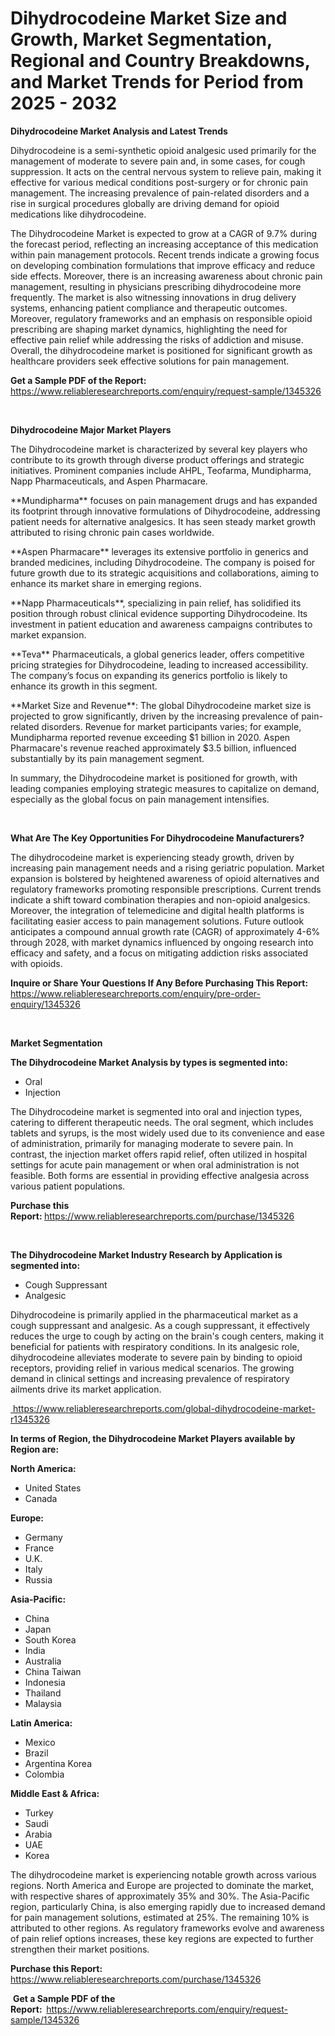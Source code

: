 <p><h1>Dihydrocodeine Market Size and Growth, Market Segmentation, Regional and Country Breakdowns, and Market Trends for Period from 2025 -  2032</h1></p><p><strong>Dihydrocodeine Market Analysis and Latest Trends</strong></p>
<p><p>Dihydrocodeine is a semi-synthetic opioid analgesic used primarily for the management of moderate to severe pain and, in some cases, for cough suppression. It acts on the central nervous system to relieve pain, making it effective for various medical conditions post-surgery or for chronic pain management. The increasing prevalence of pain-related disorders and a rise in surgical procedures globally are driving demand for opioid medications like dihydrocodeine.</p><p>The Dihydrocodeine Market is expected to grow at a CAGR of 9.7% during the forecast period, reflecting an increasing acceptance of this medication within pain management protocols. Recent trends indicate a growing focus on developing combination formulations that improve efficacy and reduce side effects. Moreover, there is an increasing awareness about chronic pain management, resulting in physicians prescribing dihydrocodeine more frequently. The market is also witnessing innovations in drug delivery systems, enhancing patient compliance and therapeutic outcomes. Moreover, regulatory frameworks and an emphasis on responsible opioid prescribing are shaping market dynamics, highlighting the need for effective pain relief while addressing the risks of addiction and misuse. Overall, the dihydrocodeine market is positioned for significant growth as healthcare providers seek effective solutions for pain management.</p></p>
<p><strong>Get a Sample PDF of the Report:&nbsp;</strong> <a href="https://www.reliableresearchreports.com/enquiry/request-sample/1345326?utm_campaign=3441&utm_medium=2&utm_source=Github&utm_content=ia&utm_term=19042025&utm_id=dihydrocodeine">https://www.reliableresearchreports.com/enquiry/request-sample/1345326</a></p>
<p>&nbsp;</p>
<p><strong>Dihydrocodeine Major Market Players</strong></p>
<p><p>The Dihydrocodeine market is characterized by several key players who contribute to its growth through diverse product offerings and strategic initiatives. Prominent companies include AHPL, Teofarma, Mundipharma, Napp Pharmaceuticals, and Aspen Pharmacare.</p><p>**Mundipharma** focuses on pain management drugs and has expanded its footprint through innovative formulations of Dihydrocodeine, addressing patient needs for alternative analgesics. It has seen steady market growth attributed to rising chronic pain cases worldwide.</p><p>**Aspen Pharmacare** leverages its extensive portfolio in generics and branded medicines, including Dihydrocodeine. The company is poised for future growth due to its strategic acquisitions and collaborations, aiming to enhance its market share in emerging regions.</p><p>**Napp Pharmaceuticals**, specializing in pain relief, has solidified its position through robust clinical evidence supporting Dihydrocodeine. Its investment in patient education and awareness campaigns contributes to market expansion.</p><p>**Teva** Pharmaceuticals, a global generics leader, offers competitive pricing strategies for Dihydrocodeine, leading to increased accessibility. The company’s focus on expanding its generics portfolio is likely to enhance its growth in this segment.</p><p>**Market Size and Revenue**: The global Dihydrocodeine market size is projected to grow significantly, driven by the increasing prevalence of pain-related disorders. Revenue for market participants varies; for example, Mundipharma reported revenue exceeding $1 billion in 2020. Aspen Pharmacare's revenue reached approximately $3.5 billion, influenced substantially by its pain management segment. </p><p>In summary, the Dihydrocodeine market is positioned for growth, with leading companies employing strategic measures to capitalize on demand, especially as the global focus on pain management intensifies.</p></p>
<p>&nbsp;</p>
<p><strong>What Are The Key Opportunities For Dihydrocodeine Manufacturers?</strong></p>
<p><p>The dihydrocodeine market is experiencing steady growth, driven by increasing pain management needs and a rising geriatric population. Market expansion is bolstered by heightened awareness of opioid alternatives and regulatory frameworks promoting responsible prescriptions. Current trends indicate a shift toward combination therapies and non-opioid analgesics. Moreover, the integration of telemedicine and digital health platforms is facilitating easier access to pain management solutions. Future outlook anticipates a compound annual growth rate (CAGR) of approximately 4-6% through 2028, with market dynamics influenced by ongoing research into efficacy and safety, and a focus on mitigating addiction risks associated with opioids.</p></p>
<p><strong>Inquire or Share Your Questions If Any Before Purchasing This Report:</strong> <a href="https://www.reliableresearchreports.com/enquiry/pre-order-enquiry/1345326?utm_campaign=3441&utm_medium=2&utm_source=Github&utm_content=ia&utm_term=19042025&utm_id=dihydrocodeine">https://www.reliableresearchreports.com/enquiry/pre-order-enquiry/1345326</a></p>
<p>&nbsp;</p>
<p><strong>Market Segmentation</strong></p>
<p><strong>The Dihydrocodeine Market Analysis by types is segmented into:</strong></p>
<p><ul><li>Oral</li><li>Injection</li></ul></p>
<p><p>The Dihydrocodeine market is segmented into oral and injection types, catering to different therapeutic needs. The oral segment, which includes tablets and syrups, is the most widely used due to its convenience and ease of administration, primarily for managing moderate to severe pain. In contrast, the injection market offers rapid relief, often utilized in hospital settings for acute pain management or when oral administration is not feasible. Both forms are essential in providing effective analgesia across various patient populations.</p></p>
<p><strong>Purchase this Report:&nbsp;</strong><a href="https://www.reliableresearchreports.com/purchase/1345326?utm_campaign=3441&utm_medium=2&utm_source=Github&utm_content=ia&utm_term=19042025&utm_id=dihydrocodeine">https://www.reliableresearchreports.com/purchase/1345326</a></p>
<p>&nbsp;</p>
<p><strong>The Dihydrocodeine Market Industry Research by Application is segmented into:</strong></p>
<p><ul><li>Cough Suppressant</li><li>Analgesic</li></ul></p>
<p><p>Dihydrocodeine is primarily applied in the pharmaceutical market as a cough suppressant and analgesic. As a cough suppressant, it effectively reduces the urge to cough by acting on the brain's cough centers, making it beneficial for patients with respiratory conditions. In its analgesic role, dihydrocodeine alleviates moderate to severe pain by binding to opioid receptors, providing relief in various medical scenarios. The growing demand in clinical settings and increasing prevalence of respiratory ailments drive its market application.</p></p>
<p><a href="https://www.reliableresearchreports.com/global-dihydrocodeine-market-r1345326?utm_campaign=3441&utm_medium=2&utm_source=Github&utm_content=ia&utm_term=19042025&utm_id=dihydrocodeine">&nbsp;https://www.reliableresearchreports.com/global-dihydrocodeine-market-r1345326</a></p>
<p><strong>In terms of Region, the Dihydrocodeine Market Players available by Region are:</strong></p>
<p>
    <p> <strong> North America: </strong>
        <ul>
            <li>United States</li>
            <li>Canada</li>
        </ul>
        </p> 
    <p> <strong> Europe: </strong>
        <ul>
            <li>Germany</li>
            <li>France</li>
            <li>U.K.</li>
            <li>Italy</li>
            <li>Russia</li>
        </ul>
        </p> 
    <p> <strong> Asia-Pacific: </strong>
        <ul>
            <li>China</li>
            <li>Japan</li>
            <li>South Korea</li>
            <li>India</li>
            <li>Australia</li>
            <li>China Taiwan</li>
            <li>Indonesia</li>
            <li>Thailand</li>
            <li>Malaysia</li>
        </ul>
        </p> 
    <p> <strong> Latin America: </strong>
        <ul>
            <li>Mexico</li>
            <li>Brazil</li>
            <li>Argentina Korea</li>
            <li>Colombia</li>
        </ul>
        </p> 
    <p> <strong> Middle East & Africa: </strong>
        <ul>
            <li>Turkey</li>
            <li>Saudi</li>
            <li>Arabia</li>
            <li>UAE</li>
            <li>Korea</li>
        </ul>
    </p>
    </p>
<p><p>The dihydrocodeine market is experiencing notable growth across various regions. North America and Europe are projected to dominate the market, with respective shares of approximately 35% and 30%. The Asia-Pacific region, particularly China, is also emerging rapidly due to increased demand for pain management solutions, estimated at 25%. The remaining 10% is attributed to other regions. As regulatory frameworks evolve and awareness of pain relief options increases, these key regions are expected to further strengthen their market positions.</p></p>
<p><strong>Purchase this Report: </strong><a href="https://www.reliableresearchreports.com/purchase/1345326?utm_campaign=3441&utm_medium=2&utm_source=Github&utm_content=ia&utm_term=19042025&utm_id=dihydrocodeine">https://www.reliableresearchreports.com/purchase/1345326</a></p>
<p>&nbsp;<strong>Get a Sample PDF of the Report:&nbsp;&nbsp;</strong><a href="https://www.reliableresearchreports.com/enquiry/request-sample/1345326?utm_campaign=3441&utm_medium=2&utm_source=Github&utm_content=ia&utm_term=19042025&utm_id=dihydrocodeine">https://www.reliableresearchreports.com/enquiry/request-sample/1345326</a></p>
<p><strong></strong></p>
<p><p></p><p></p><p></p></p>